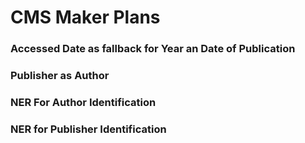 # CMS Maker Plans
### Accessed Date as fallback for Year an Date of Publication
### Publisher as Author
### NER For Author Identification
### NER for Publisher Identification
 